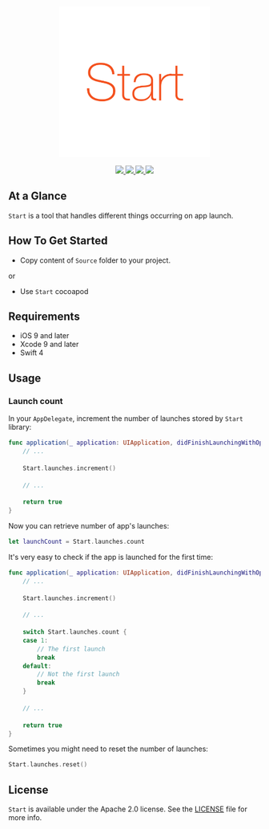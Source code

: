 <p align="center" >
	<img src="/Images/logo_2048_2048.png" alt="Start" title="Start" width="300px" height="300px">
</p>

<p align="center">
	<a href="https://swift.org">
		<img src="https://img.shields.io/badge/Swift-4.0-orange.svg?style=flat">
	</a>
	<a href="https://cocoapods.org">
		<img src="https://img.shields.io/cocoapods/v/Start.svg">
	</a>
	<a href="https://cocoapods.org">
		<img src="https://img.shields.io/cocoapods/dt/Start.svg">
	</a>
	<a href="https://tldrlegal.com/license/mit-license">
		<img src="https://img.shields.io/badge/License-Apache 2.0-blue.svg?style=flat">
	</a>
</p>

## At a Glance

`Start` is a tool that handles different things occurring on app launch.

## How To Get Started

- Copy content of `Source` folder to your project.

or

- Use `Start` cocoapod

## Requirements

* iOS 9 and later
* Xcode 9 and later
* Swift 4

## Usage

### Launch count

In your `AppDelegate`, increment the number of launches stored by `Start` library:

```swift
func application(_ application: UIApplication, didFinishLaunchingWithOptions launchOptions: [UIApplicationLaunchOptionsKey: Any]?) -> Bool {
    // ...
    
    Start.launches.increment()
    
    // ...
    
    return true
}
```

Now you can retrieve number of app's launches:

```swift
let launchCount = Start.launches.count
```

It's very easy to check if the app is launched for the first time:

```swift
func application(_ application: UIApplication, didFinishLaunchingWithOptions launchOptions: [UIApplicationLaunchOptionsKey: Any]?) -> Bool {
    // ...
    
    Start.launches.increment()
    
    // ...
    
    switch Start.launches.count {
    case 1:
        // The first launch
        break
    default:
        // Not the first launch
        break
    }
    
    // ...
    
    return true
}
```

Sometimes you might need to reset the number of launches:

```swift
Start.launches.reset()
```

## License

`Start` is available under the Apache 2.0 license. See the [LICENSE](./LICENSE) file for more info.
